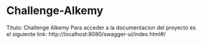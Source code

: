 # Challenge-Alkemy
Titulo: Challenge Alkemy
Para acceder a la documentacion del proyecto es el siguiente link: http://localhost:8080/swagger-ui/index.html#/
